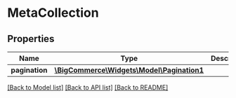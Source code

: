 # MetaCollection

## Properties
Name | Type | Description | Notes
------------ | ------------- | ------------- | -------------
**pagination** | [**\BigCommerce\Widgets\Model\Pagination1**](Pagination1.md) |  | [optional] 

[[Back to Model list]](../../README.md#documentation-for-models) [[Back to API list]](../../README.md#documentation-for-api-endpoints) [[Back to README]](../../README.md)

